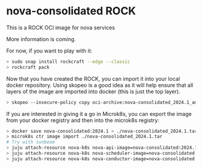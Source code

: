 # nova-consolidated ROCK

This is a ROCK OCI image for nova services

More information is coming.

For now, if you want to play with it:

```bash
> sudo snap install rockcraft --edge --classic
> rockcraft pack
```

Now that you have created the ROCK, you can import it into
your local docker repository. Using skopeo is a good idea as
it will help ensure that all layers of the image are imported
into docker (this is just the top layer).

```bash
> skopeo --insecure-policy copy oci-archive:nova-consolidated_2024.1_amd64.rock docker-daemon:nova-consolidated:2024.1
```

If you are interested in giving it a go in Microk8s, you can
export the image from your docker registry and then into the
microk8s registry:

```bash
> docker save nova-consolidated:2024.1 > ./nova-consolidated_2024.1.tar
> microk8s ctr image import ./nova-consolidated_2024.1.tar
# Try with sunbeam
> juju attach-resource nova-k8s nova-api-image=nova-consolidated:2024.1
> juju attach-resource nova-k8s nova-scheduler-image=nova-consolidated:2024.1
> juju attach-resource nova-k8s nova-conductor-image=nova-consolidated:2024.1
```
